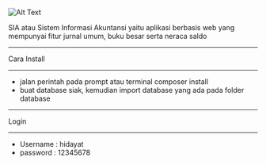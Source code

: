 ![Alt Text](https://raw.githubusercontent.com/yat98/sia/master/assets/img/brand/blue.png)

SIA atau Sistem Informasi Akuntansi yaitu aplikasi berbasis web yang mempunyai fitur jurnal umum, buku besar serta neraca saldo

*********
Cara Install
*********
- jalan perintah pada prompt atau terminal composer install
- buat database siak, kemudian import database yang ada pada folder database

*********
Login
*********
- Username : hidayat
- password : 12345678
